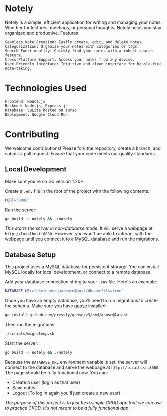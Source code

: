 # Notely

Notely is a simple, efficient application for writing and managing your notes. Whether for lectures, meetings, or personal thoughts, Notely helps you stay organized and productive.
Features

    Seamless Note Creation: Easily create, edit, and delete notes.
    Categorization: Organize your notes with categories or tags.
    Search Functionality: Quickly find your notes with a robust search feature.
    Cross-Platform Support: Access your notes from any device.
    User-Friendly Interface: Intuitive and clean interface for hassle-free note-taking.

# Technologies Used

    Frontend: React.js
    Backend: Node.js, Express.js
    Database: SQLite hosted on Turso
    Deployment: Google Cloud Run

# Contributing

We welcome contributions! Please fork the repository, create a branch, and submit a pull request. Ensure that your code meets our quality standards.

## Local Development
Make sure you're on Go version 1.20+.

Create a `.env` file in the root of the project with the following contents:

```bash
PORT="8080"
```

Run the server:

```bash
go build -o notely && ./notely
```

*This starts the server in non-database mode.* It will serve a webpage at `http://localhost:8080`. However, you won't be able to interact with the webpage until you connect it to a MySQL database and run the migrations.

## Database Setup

This project uses a MySQL database for persistent storage. You can install MySQL locally for local development, or connect to a remote database.

Add *your* database connection string to your `.env` file. Here's an example:

```bash
DATABASE_URL="username:password@host/dbname?tls=true"
```

Once you have an empty database, you'll need to run migrations to create the schema. Make sure you have [goose](https://github.com/pressly/goose) installed:

```bash
go install github.com/pressly/goose/v3/cmd/goose@latest
```

Then run the migrations:

```bash
./scripts/migrateup.sh
```

Start the server:

```bash
go build -o notely && ./notely
```

Because the `DATABASE_URL` environment variable is set, the server will connect to the database and serve the webpage at `http://localhost:8080`. The page should be fully functional now. You can:

* Create a user (login as that user)
* Save notes
* Logout (To log in again you'll just create a new user)

*The purpose of this project is to just be a simple CRUD app that we can use to practice CI/CD. It's not meant to be a fully functional app.*

